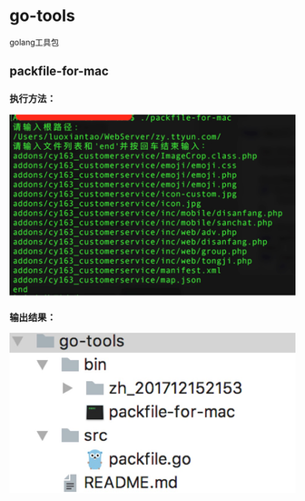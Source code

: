 # go-tools
golang工具包

## packfile-for-mac
### 执行方法：
  <img src="bin/demo/p2.jpeg">

### 输出结果：
  <img src="bin/demo/p1.jpeg">





